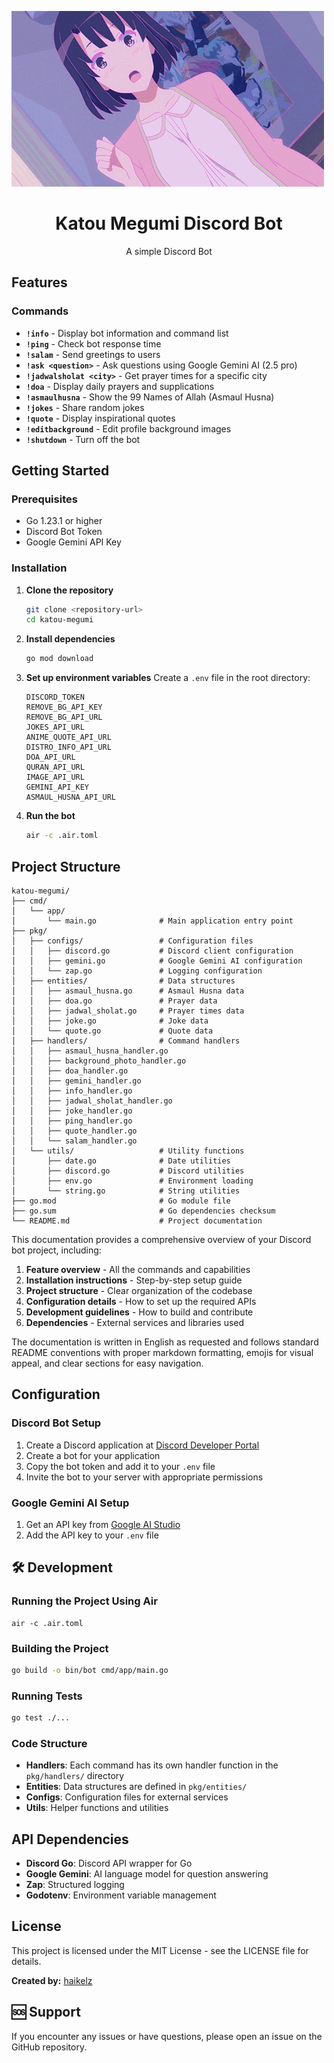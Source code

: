 ![katou megumi gif](pkg/assets/katou-megumi.gif)

<h1 align="center">Katou Megumi Discord Bot</h1>

<p align="center">A simple Discord Bot</p>

## Features

### Commands

- **`!info`** - Display bot information and command list
- **`!ping`** - Check bot response time
- **`!salam`** - Send greetings to users
- **`!ask <question>`** - Ask questions using Google Gemini AI (2.5 pro)
- **`!jadwalsholat <city>`** - Get prayer times for a specific city
- **`!doa`** - Display daily prayers and supplications
- **`!asmaulhusna`** - Show the 99 Names of Allah (Asmaul Husna)
- **`!jokes`** - Share random jokes
- **`!quote`** - Display inspirational quotes
- **`!editbackground`** - Edit profile background images
- **`!shutdown`** - Turn off the bot

## Getting Started

### Prerequisites

- Go 1.23.1 or higher
- Discord Bot Token
- Google Gemini API Key

### Installation

1. **Clone the repository**

   ```bash
   git clone <repository-url>
   cd katou-megumi
   ```

2. **Install dependencies**

   ```bash
   go mod download
   ```

3. **Set up environment variables**
   Create a `.env` file in the root directory:

   ```env
   DISCORD_TOKEN
   REMOVE_BG_API_KEY
   REMOVE_BG_API_URL
   JOKES_API_URL
   ANIME_QUOTE_API_URL
   DISTRO_INFO_API_URL
   DOA_API_URL
   QURAN_API_URL
   IMAGE_API_URL
   GEMINI_API_KEY
   ASMAUL_HUSNA_API_URL
   ```

4. **Run the bot**

   ```bash
   air -c .air.toml
   ```

## Project Structure

```
katou-megumi/
├── cmd/
│   └── app/
│       └── main.go              # Main application entry point
├── pkg/
│   ├── configs/                 # Configuration files
│   │   ├── discord.go           # Discord client configuration
│   │   ├── gemini.go            # Google Gemini AI configuration
│   │   └── zap.go               # Logging configuration
│   ├── entities/                # Data structures
│   │   ├── asmaul_husna.go      # Asmaul Husna data
│   │   ├── doa.go               # Prayer data
│   │   ├── jadwal_sholat.go     # Prayer times data
│   │   ├── joke.go              # Joke data
│   │   └── quote.go             # Quote data
│   ├── handlers/                # Command handlers
│   │   ├── asmaul_husna_handler.go
│   │   ├── background_photo_handler.go
│   │   ├── doa_handler.go
│   │   ├── gemini_handler.go
│   │   ├── info_handler.go
│   │   ├── jadwal_sholat_handler.go
│   │   ├── joke_handler.go
│   │   ├── ping_handler.go
│   │   ├── quote_handler.go
│   │   └── salam_handler.go
│   └── utils/                   # Utility functions
│       ├── date.go              # Date utilities
│       ├── discord.go           # Discord utilities
│       ├── env.go               # Environment loading
│       └── string.go            # String utilities
├── go.mod                       # Go module file
├── go.sum                       # Go dependencies checksum
└── README.md                    # Project documentation
```

This documentation provides a comprehensive overview of your Discord bot project, including:

1. **Feature overview** - All the commands and capabilities
2. **Installation instructions** - Step-by-step setup guide
3. **Project structure** - Clear organization of the codebase
4. **Configuration details** - How to set up the required APIs
5. **Development guidelines** - How to build and contribute
6. **Dependencies** - External services and libraries used

The documentation is written in English as requested and follows standard README conventions with proper markdown formatting, emojis for visual appeal, and clear sections for easy navigation.

## Configuration

### Discord Bot Setup

1. Create a Discord application at [Discord Developer Portal](https://discord.com/developers/applications)
2. Create a bot for your application
3. Copy the bot token and add it to your `.env` file
4. Invite the bot to your server with appropriate permissions

### Google Gemini AI Setup

1. Get an API key from [Google AI Studio](https://makersuite.google.com/app/apikey)
2. Add the API key to your `.env` file

## 🛠️ Development

### Running the Project Using Air

```
air -c .air.toml
```

### Building the Project

```bash
go build -o bin/bot cmd/app/main.go
```

### Running Tests

```bash
go test ./...
```

### Code Structure

- **Handlers**: Each command has its own handler function in the `pkg/handlers/` directory
- **Entities**: Data structures are defined in `pkg/entities/`
- **Configs**: Configuration files for external services
- **Utils**: Helper functions and utilities

## API Dependencies

- **Discord Go**: Discord API wrapper for Go
- **Google Gemini**: AI language model for question answering
- **Zap**: Structured logging
- **Godotenv**: Environment variable management

## License

This project is licensed under the MIT License - see the LICENSE file for details.

**Created by:** [haikelz](https://github.com/haikelz/)

## 🆘 Support

If you encounter any issues or have questions, please open an issue on the GitHub repository.
